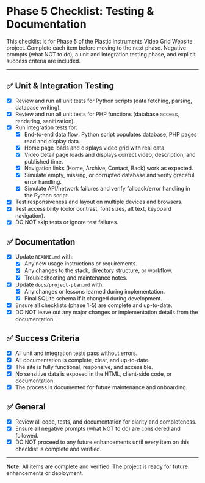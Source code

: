 # Phase 5 Checklist: Testing & Documentation

This checklist is for Phase 5 of the Plastic Instruments Video Grid Website project. Complete each item before moving to the next phase. Negative prompts (what NOT to do), a unit and integration testing phase, and explicit success criteria are included.

---

## ✅ Unit & Integration Testing
- [x] Review and run all unit tests for Python scripts (data fetching, parsing, database writing).
- [x] Review and run all unit tests for PHP functions (database access, rendering, sanitization).
- [x] Run integration tests for:
    - [x] End-to-end data flow: Python script populates database, PHP pages read and display data.
    - [x] Home page loads and displays video grid with real data.
    - [x] Video detail page loads and displays correct video, description, and published time.
    - [x] Navigation links (Home, Archive, Contact, Back) work as expected.
    - [x] Simulate empty, missing, or corrupted database and verify graceful error handling.
    - [x] Simulate API/network failures and verify fallback/error handling in the Python script.
- [x] Test responsiveness and layout on multiple devices and browsers.
- [x] Test accessibility (color contrast, font sizes, alt text, keyboard navigation).
- [x] DO NOT skip tests or ignore test failures.

## ✅ Documentation
- [x] Update `README.md` with:
    - [x] Any new usage instructions or requirements.
    - [x] Any changes to the stack, directory structure, or workflow.
    - [x] Troubleshooting and maintenance notes.
- [x] Update `docs/project-plan.md` with:
    - [x] Any changes or lessons learned during implementation.
    - [x] Final SQLite schema if it changed during development.
- [x] Ensure all checklists (phase 1-5) are complete and up-to-date.
- [x] DO NOT leave out any major changes or implementation details from the documentation.

## ✅ Success Criteria
- [x] All unit and integration tests pass without errors.
- [x] All documentation is complete, clear, and up-to-date.
- [x] The site is fully functional, responsive, and accessible.
- [x] No sensitive data is exposed in the HTML, client-side code, or documentation.
- [x] The process is documented for future maintenance and onboarding.

## ✅ General
- [x] Review all code, tests, and documentation for clarity and completeness.
- [x] Ensure all negative prompts (what NOT to do) are considered and followed.
- [x] DO NOT proceed to any future enhancements until every item on this checklist is complete and verified.

---

**Note:** All items are complete and verified. The project is ready for future enhancements or deployment. 